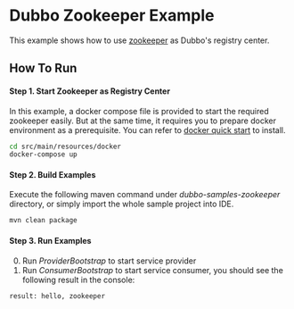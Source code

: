 # Dubbo Zookeeper Example

This example shows how to use [zookeeper](https://zookeeper.apache.org/) as Dubbo's registry center.

## How To Run

#### Step 1. Start Zookeeper as Registry Center

In this example, a docker compose file is provided to start the required zookeeper easily. But at the same time, it requires you to prepare docker environment as a prerequisite. You can refer to [docker quick start](https://www.docker.com/get-started) to install.

```bash
cd src/main/resources/docker
docker-compose up
```

#### Step 2. Build Examples

Execute the following maven command under *dubbo-samples-zookeeper* directory, or simply import the whole sample project into IDE.

```bash
mvn clean package
```

#### Step 3. Run Examples

0. Run *ProviderBootstrap* to start service provider
0. Run *ConsumerBootstrap* to start service consumer, you should see the following result in the console:
```bash
result: hello, zookeeper
```
